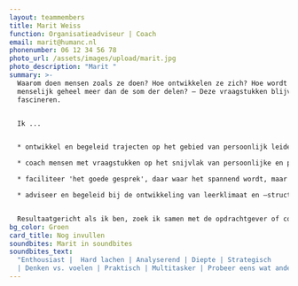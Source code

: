 ```yaml
---
layout: teammembers
title: Marit Weiss
function: Organisatieadviseur | Coach
email: marit@humanc.nl
phonenumber: 06 12 34 56 78
photo_url: /assets/images/upload/marit.jpg
photo_description: "Marit "
summary: >-
  Waarom doen mensen zoals ze doen? Hoe ontwikkelen ze zich? Hoe wordt een
  menselijk geheel meer dan de som der delen? – Deze vraagstukken blijven mij
  fascineren.


  Ik ...


  * ontwikkel en begeleid trajecten op het gebied van persoonlijk leiderschap en leiderschapsontwikkeling

  * coach mensen met vraagstukken op het snijvlak van persoonlijke en professionele ontwikkeling

  * faciliteer 'het goede gesprek', daar waar het spannend wordt, maar wel uitgesproken mag worden

  * adviseer en begeleid bij de ontwikkeling van leerklimaat en –structuren


  Resultaatgericht als ik ben, zoek ik samen met de opdrachtgever of coachee naar hoe het leereffect het grootst mogelijk kan zijn. Ik ben dan ook erg geïnteresseerd in (wetenschappelijke) inzichten en innovatieve trends op het gebied van psychologie en leren en ontwikkelen in organisaties.
bg_color: Groen
card_title: Nog invullen
soundbites: Marit in soundbites
soundbites_text:
  "Enthousiast |  Hard lachen | Analyserend | Diepte | Strategisch
  | Denken vs. voelen | Praktisch | Multitasker | Probeer eens wat anders."
---
```

